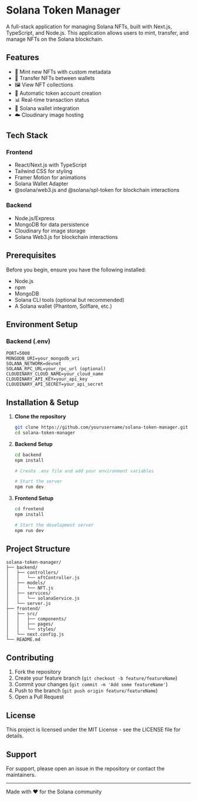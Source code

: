 # Solana Token Manager

A full-stack application for managing Solana NFTs, built with Next.js, TypeScript, and Node.js. This application allows users to mint, transfer, and manage NFTs on the Solana blockchain.

## Features

- 🎨 Mint new NFTs with custom metadata
- 💫 Transfer NFTs between wallets
- 🖼️ View NFT collections
- 🔄 Automatic token account creation
- 📊 Real-time transaction status
- 🎯 Solana wallet integration
- ☁️ Cloudinary image hosting

## Tech Stack

### Frontend

- React/Next.js with TypeScript
- Tailwind CSS for styling
- Framer Motion for animations
- Solana Wallet Adapter
- @solana/web3.js and @solana/spl-token for blockchain interactions

### Backend

- Node.js/Express
- MongoDB for data persistence
- Cloudinary for image storage
- Solana Web3.js for blockchain interactions

## Prerequisites

Before you begin, ensure you have the following installed:

- Node.js
- npm
- MongoDB
- Solana CLI tools (optional but recommended)
- A Solana wallet (Phantom, Solflare, etc.)

## Environment Setup

### Backend (.env)

```env
PORT=5000
MONGODB_URI=your_mongodb_uri
SOLANA_NETWORK=devnet
SOLANA_RPC_URL=your_rpc_url (optional)
CLOUDINARY_CLOUD_NAME=your_cloud_name
CLOUDINARY_API_KEY=your_api_key
CLOUDINARY_API_SECRET=your_api_secret
```

## Installation & Setup

1. **Clone the repository**

   ```bash
   git clone https://github.com/yourusername/solana-token-manager.git
   cd solana-token-manager
   ```

2. **Backend Setup**

   ```bash
   cd backend
   npm install

   # Create .env file and add your environment variables

   # Start the server
   npm run dev
   ```

3. **Frontend Setup**

   ```bash
   cd frontend
   npm install

   # Start the development server
   npm run dev
   ```

## Project Structure

```
solana-token-manager/
├── backend/
│   ├── controllers/
│   │   └── nftController.js
│   ├── models/
│   │   └── NFT.js
│   ├── services/
│   │   └── solanaService.js
│   └── server.js
├── frontend/
│   ├── src/
│   │   ├── components/
│   │   ├── pages/
│   │   └── styles/
│   └── next.config.js
└── README.md
```

## Contributing

1. Fork the repository
2. Create your feature branch (`git checkout -b feature/featureName`)
3. Commit your changes (`git commit -m 'Add some featureName'`)
4. Push to the branch (`git push origin feature/featureName`)
5. Open a Pull Request

## License

This project is licensed under the MIT License - see the LICENSE file for details.

## Support

For support, please open an issue in the repository or contact the maintainers.

---

Made with ❤️ for the Solana community
